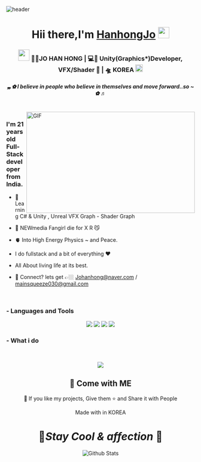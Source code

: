 

![header](https://capsule-render.vercel.app/api?type=wave&color=679&height=199&section=header&text=&fontSize=33)
<div align="center">
   <h1>Hii there,I'm <a href="https://hemant.codes">HanhongJo</a> <img src="https://media.giphy.com/media/hvRJCLFzcasrR4ia7z/giphy.gif" width="30px"> </h1>
   
   
</div>


<div align="center">
<h3><img src="https://media.giphy.com/media/WUlplcMpOCEmTGBtBW/giphy.gif" width="30"> 🐻‍❄️JO HAN HONG | 💻🎀 Unity(Graphics*)Developer, VFX/Shader 🎀 | 🛸 KOREA <img src="https://media.giphy.com/media/WUlplcMpOCEmTGBtBW/giphy.gif" width="20"></h3>
</div>



 <h5 align="center">
   <i> 
  ❠ ✿ I believe in people who believe in themselves and move forward..so ~ ✿ ♬  </i>
  </h5>

<br />
<img align="right" height="270px" width="450px" alt="GIF" src="https://media.giphy.com/media/3FjEPbKqEPhPpmC8uY/giphy.gif" />
<p align="center">
  <h3> I'm 21 years old Full-Stack developer from India.</h3>
</p>

 - 🎁 Learning C# & Unity , Unreal VFX Graph - Shader Graph
 
 - 🔭 NEWmedia Fangirl die for X R 😼

 - 🫀 Into High Energy Physics ~ and Peace.
 
 - I do fullstack and a bit of everything :heart:
 
 -  All About living life at its best.
 
 - 💬 Connect? lets get  👉🏼 Johanhong@naver.com / mainsqueeze030@gmail.com
 
  </a>

</p>

<br />

### - Languages and Tools

<p align="center">
  <!-- For more icons please follow  https://github.com/MikeCodesDotNET/ColoredBadges -->

  
  <img src="https://img.shields.io/badge/Unity-3776AB?style=for-the-badge&logo=Unity&logoColor=white"/>
  <img src="https://img.shields.io/badge/CSharp-7776AB?style=for-the-badge&logo=Csharp&logoColor=white"/>
  <img src="https://img.shields.io/badge/Visualstudio-7776AB?style=for-the-badge&logo=VisualStudio&logoColor=white"/>
    <img src="https://img.shields.io/badge/VFX Graph-7776AB?style=for-the-badge&logo=Heart&logoColor=black"/>
 


</p>

<!--
### - Blogs 🌱
-->
<!--
<p align="center">
  <a href="https://dev.to/hemant">
    <img src="https://raw.githubusercontent.com/8bithemant/8bithemant/master/svg/blogs/devto.svg"> 
  </a>
</p>
-->



 ### - What i do


<br />

<p align="center">
   <img src="https://media.giphy.com/media/f9XgHHnPnDjOF1hWpl/giphy.gif" />
   </p>
   
   


<h2 align="center">🤝 Come with ME </h2>

<p align="center">💙 If you like my projects, Give them ⭐ and Share it with People</p>
</p>
<p align="center">Made with in KOREA</p>

<h1 align='center'>🤍<i>Stay Cool & affection </i>🤍</h1>

<p align="center">
        <img src="https://raw.githubusercontent.com/mayhemantt/mayhemantt/Update/svg/Bottom.svg" alt="Github Stats" />
</p>
